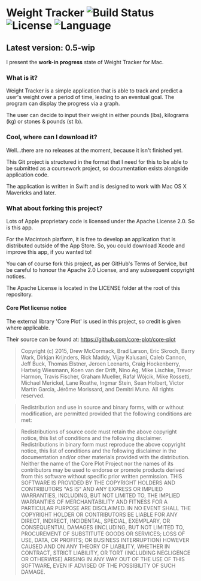 # Weight Tracker ![Build Status](https://travis-ci.org/alexpotter1/Weight-Tracker.svg?branch=master) ![License](https://img.shields.io/badge/license-Apache--2.0-blue.svg) ![Language](https://img.shields.io/badge/language-Swift%202.1-orange.svg)
## Latest version: 0.5-wip
I present the **work-in progress** state of Weight Tracker for Mac.

### What is it?
Weight Tracker is a simple application that is able to track and predict a user's weight over a period of time, leading to an eventual goal. The program can display the progress via a graph.

The user can decide to input their weight in either pounds (lbs), kilograms (kg) or stones & pounds (st lb).

### Cool, where can I download it?
Well...there are no releases at the moment, because it isn't finished yet.

This Git project is structured in the format that I need for this to be able to be submitted as a coursework project, so documentation exists alongside application code.

The application is written in Swift and is designed to work with Mac OS X Mavericks and later.

### What about forking this project?
Lots of Apple proprietary code is licensed under the Apache License 2.0. So is this app.

For the Macintosh platform, it is free to develop an application that is distributed outside of the App Store. So, you could download Xcode and improve this app, if you wanted to!

You can of course fork this project, as per GitHub's Terms of Service, but be careful to honour the Apache 2.0 License, and any subsequent copyright notices.

The Apache License is located in the LICENSE folder at the root of this repository.

#### Core Plot license notice
The external library 'Core Plot' is used in this project, so credit is given where applicable.

Their source can be found at:
https://github.com/core-plot/core-plot
> Copyright (c) 2015, Drew McCormack, Brad Larson, Eric Skroch, Barry Wark, Dirkjan Krijnders, Rick Maddy, Vijay Kalusani, Caleb Cannon, Jeff Buck, Thomas Elstner, Jeroen Leenarts, Craig Hockenberry, Hartwig Wiesmann, Koen van der Drift, Nino Ag, Mike Lischke, Trevor Harmon, Travis Fischer, Graham Mueller, Rafał Wójcik, Mike Rossetti, Michael Merickel, Lane Roathe, Ingmar Stein, Sean Holbert, Victor Martin Garcia, Jérôme Morissard, and Demitri Muna.
All rights reserved.

>Redistribution and use in source and binary forms, with or without modification, are permitted provided that the following conditions are met:

>Redistributions of source code must retain the above copyright notice, this list of conditions and the following disclaimer.
Redistributions in binary form must reproduce the above copyright notice, this list of conditions and the following disclaimer in the documentation and/or other materials provided with the distribution.
Neither the name of the Core Plot Project nor the names of its contributors may be used to endorse or promote products derived from this software without specific prior written permission.
THIS SOFTWARE IS PROVIDED BY THE COPYRIGHT HOLDERS AND CONTRIBUTORS "AS IS" AND ANY EXPRESS OR IMPLIED WARRANTIES, INCLUDING, BUT NOT LIMITED TO, THE IMPLIED WARRANTIES OF MERCHANTABILITY AND FITNESS FOR A PARTICULAR PURPOSE ARE DISCLAIMED. IN NO EVENT SHALL THE COPYRIGHT HOLDER OR CONTRIBUTORS BE LIABLE FOR ANY DIRECT, INDIRECT, INCIDENTAL, SPECIAL, EXEMPLARY, OR CONSEQUENTIAL DAMAGES (INCLUDING, BUT NOT LIMITED TO, PROCUREMENT OF SUBSTITUTE GOODS OR SERVICES; LOSS OF USE, DATA, OR PROFITS; OR BUSINESS INTERRUPTION) HOWEVER CAUSED AND ON ANY THEORY OF LIABILITY, WHETHER IN CONTRACT, STRICT LIABILITY, OR TORT (INCLUDING NEGLIGENCE OR OTHERWISE) ARISING IN ANY WAY OUT OF THE USE OF THIS SOFTWARE, EVEN IF ADVISED OF THE POSSIBILITY OF SUCH DAMAGE.
